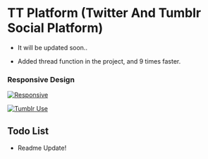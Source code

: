 # TT Platform (Twitter And Tumblr Social Platform)

- It will be updated soon..

- Added thread function in the project, and 9 times faster.

### Responsive Design

 [![Responsive](https://j.gifs.com/318RRp.gif)](https://www.youtube.com/watch?v=qrzD1zi8QN0)
 
 [![Tumblr Use](https://j.gifs.com/OYxlYE.gif)](https://www.youtube.com/watch?v=qrzD1zi8QN0)

## Todo List
- Readme Update!
